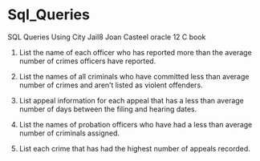 # Sql_Queries
SQL Queries
Using City Jail8
Joan Casteel oracle 12 C book
1. List the name of each officer who has reported more than the average number of crimes officers have reported.

2. List the names of all criminals who have committed less than average number of crimes and aren’t listed as violent offenders.

3. List appeal information for each appeal that has a less than average number of days between the filing and hearing dates.

4. List the names of probation officers who have had a less than average number of criminals assigned.

5. List each crime that has had the highest number of appeals recorded.
